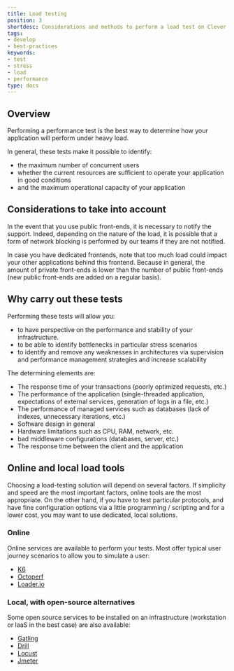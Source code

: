 ```yaml
---
title: Load testing
position: 3
shortdesc: Considerations and methods to perform a load test on Clever Cloud
tags:
- develop
- best-practices
keywords:
- test
- stress
- load
- performance
type: docs
---
```

## Overview

Performing a performance test is the best way to determine how your application will perform under heavy load.

In general, these tests make it possible to identify:

* the maximum number of concurrent users
* whether the current resources are sufficient to operate your application in good conditions
* and the maximum operational capacity of your application

## Considerations to take into account

In the event that you use public front-ends, it is necessary to notify the support. Indeed, depending on the nature of the load, it is possible that a form of network blocking is performed by our teams if they are not notified.

In case you have dedicated frontends, note that too much load could impact your other applications behind this frontend. Because in general, the amount of private front-ends is lower than the number of public front-ends (new public front-ends are added on a regular basis).

## Why carry out these tests

Performing these tests will allow you:

* to have perspective on the performance and stability of your infrastructure.
* to be able to identify bottlenecks in particular stress scenarios
* to identify and remove any weaknesses in architectures via supervision and performance management strategies and increase scalability

The determining elements are:

* The response time of your transactions (poorly optimized requests, etc.)
* The performance of the application (single-threaded application, expectations of external services, generation of logs in a file, etc.)
* The performance of managed services such as databases (lack of indexes, unnecessary iterations, etc.)
* Software design in general
* Hardware limitations such as CPU, RAM, network, etc.
* bad middleware configurations (databases, server, etc.)
* The response time between the client and the application

## Online and local load tools

Choosing a load-testing solution will depend on several factors. If simplicity and speed are the most important factors, online tools are the most appropriate. On the other hand, if you have to test particular protocols, and have fine configuration options via a little programming / scripting and for a lower cost,  you may want to use dedicated, local solutions.

### Online

Online services are available to perform your tests. Most offer typical user journey scenarios to allow you to simulate a user:

* [K6](https://k6.io/cloud)
* [Octoperf](https://octoperf.com)
* [Loader.io](https://loader.io)

### Local, with open-source alternatives

Some open source services to be installed on an infrastructure (workstation or IaaS in the best case) are also available:

* [Gatling](https://gatling.io)
* [Drill](https://github.com/fcsonline/drill)
* [Locust](https://locust.io)
* [Jmeter](https://jmeter.apache.org)
